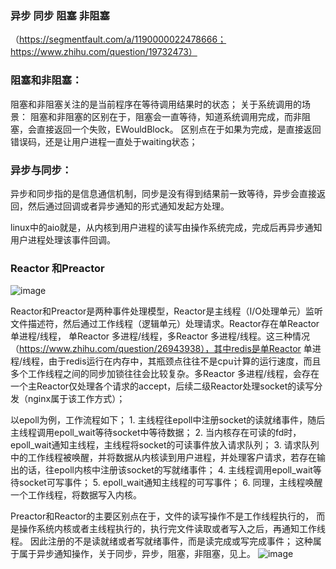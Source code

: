 ### 异步 同步 阻塞 非阻塞
（https://segmentfault.com/a/1190000022478666；https://www.zhihu.com/question/19732473）

### 阻塞和非阻塞：
阻塞和非阻塞关注的是当前程序在等待调用结果时的状态；
关于系统调用的场景： 阻塞和非阻塞的区别在于，阻塞会一直等待，知道系统调用完成，而非阻塞，会直接返回一个失败，EWouldBlock。
区别点在于如果为完成，是直接返回错误码，还是让用户进程一直处于waiting状态；

### 异步与同步：
异步和同步指的是信息通信机制，同步是没有得到结果前一致等待，异步会直接返回，然后通过回调或者异步通知的形式通知发起方处理。

linux中的aio就是，从内核到用户进程的读写由操作系统完成，完成后再异步通知用户进程处理该事件回调。

### Reactor 和Preactor
![image](https://user-images.githubusercontent.com/31442134/141248214-5fcd228f-3a09-46b6-9ebe-f845ff40df28.png)

Reactor和Preactor是两种事件处理模型，Reactor是主线程（I/O处理单元）监听文件描述符，然后通过工作线程（逻辑单元）处理请求。Reactor存在单Reactor 单进程/线程， 单Reactor 多进程/线程，多Reactor 多进程/线程。这三种情况（https://www.zhihu.com/question/26943938），其中redis是单Reactor 单进程/线程，由于redis运行在内存中，其瓶颈点往往不是cpu计算的运行速度，而且多个工作线程之间的同步加锁往往会比较复杂。多Reactor 多进程/线程，会存在一个主Reactor仅处理各个请求的accept，后续二级Reactor处理socket的读写分发（nginx属于该工作方式）；

以epoll为例，工作流程如下；
	1. 主线程往epoll中注册socket的读就绪事件，随后主线程调用epoll_wait等待socket中等待数据；
	2. 当内核存在可读的fd时，epoll_wait通知主线程，主线程将socket的可读事件放入请求队列；
	3. 请求队列中的工作线程被唤醒，并将数据从内核读到用户进程，并处理客户请求，若存在输出的话，往epoll内核中注册该socket的写就绪事件；
	4. 主线程调用epoll_wait等待socket可写事件；
	5. epoll_wait通知主线程的可写事件；
	6. 同理，主线程唤醒一个工作线程，将数据写入内核。

Preactor和Reactor的主要区别点在于，文件的读写操作不是工作线程执行的，
而是操作系统内核或者主线程执行的，执行完文件读取或者写入之后，再通知工作线程。
因此注册的不是读就绪或者写就绪事件，而是读完成或写完成事件；
这种属于属于异步通知操作，关于同步，异步，阻塞，非阻塞，见上。
![image](https://user-images.githubusercontent.com/31442134/141248204-3f215c0c-c2b7-4042-9863-8fcd70dcede4.png)


